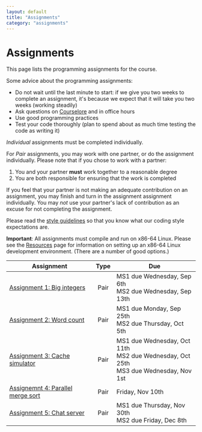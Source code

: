 ```yaml
---
layout: default
title: "Assignments"
category: "assignments"
---
```


# Assignments

This page lists the programming assignments for the course.

Some advice about the programming assignments:

* Do not wait until the last minute to start: if we give you two weeks
  to complete an assignment, it's because we expect that it will take you
  two weeks (working steadily)
* Ask questions on [Courselore](https://courselore.org) and in office hours
* Use good programming practices
* Test your code thoroughly (plan to spend about as much time testing the code as writing it)

*Individual* assignments must be completed individually.

For *Pair* assignments, you may work with one partner, or do the assignment individually.
Please note that if you chose to work with a partner:

1. You and your partner **must** work together to a reasonable degree
2. You are both responsible for ensuring that the work is completed

If you feel that your partner is not making an adequate contribution on an
assignment, you may finish and turn in the assignment assignment individually.
You may *not* use your partner's lack of contribution as an excuse for not
completing the assignment.

Please read the [style guidelines](resources/style.html) so that you know what our coding style expectations are.

**Important**: All assignments must compile and run on x86-64 Linux.
Please see the [Resources](resources.html) page for information on setting
up an x86-64 Linux development environment. (There are a number of good options.)

Assignment | Type | Due
---------- | :--: | ---
[Assignment 1: Big integers](assign/assign01.html) | Pair | MS1 due Wednesday, Sep 6th<br>MS2 due Wednesday, Sep 13th
[Assignment 2: Word count](assign/assign02.html) | Pair | MS1 due Monday, Sep 25th<br>MS2 due Thursday, Oct 5th
[Assignment 3: Cache simulator](assign/assign03.html) | Pair | MS1 due Wednesday, Oct 11th<br>MS2 due Wednesday, Oct 25th<br>MS3 due Wednesday, Nov 1st
[Assignemnt 4: Parallel merge sort](assign/assign04.html) | Pair | Friday, Nov 10th
[Assignment 5: Chat server](assign/assign05.html) | Pair | MS1 due Thursday, Nov 30th<br>MS2 due Friday, Dec 8th
